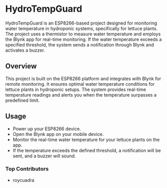 # HydroTempGuard

HydroTempGuard is an ESP8266-based project designed for monitoring water temperature in hydroponic systems, specifically for lettuce plants. The project uses a thermistor to measure water temperature and employs the Blynk app for real-time monitoring. If the water temperature exceeds a specified threshold, the system sends a notification through Blynk and activates a buzzer.

## Overview

This project is built on the ESP8266 platform and integrates with Blynk for remote monitoring. It ensures optimal water temperature conditions for lettuce plants in hydroponic setups. The system provides real-time temperature readings and alerts you when the temperature surpasses a predefined limit.

## Usage
- Power up your ESP8266 device.
- Open the Blynk app on your mobile device.
- Monitor the real-time water temperature for your lettuce plants on the app.
- If the temperature exceeds the defined threshold, a notification will be sent, and a buzzer will sound.
  
### Top Contributors
- roycuadra
